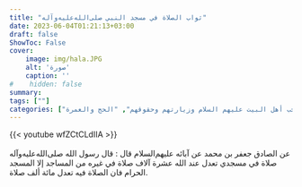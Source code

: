 ```yaml
---
title: "ثواب الصلاة في مسجد النبي صلى‌الله‌عليه‌وآله"
date: 2023-06-04T01:21:13+03:00
draft: false
ShowToc: False
cover:
    image: img/hala.JPG
    alt: 'صورة'
    caption: ''
#    hidden: false
summary: 
tags: [""]
categories: ["الصلاة", "حب أهل البيت عليهم السلام وزيارتهم وحقوقهم", "الحج والعمرة"]
---
```

{{< youtube wfZCtCLdIIA >}}  
 <br>
عن الصادق جعفر بن محمد عن آبائه عليهم‌السلام قال : قال
رسول الله صلى‌الله‌عليه‌وآله صلاة في مسجدي تعدل عند الله عشرة آلاف صلاة في غيره
من المساجد إلا المسجد الحرام فان الصلاة فيه تعدل مائة ألف صلاة.


